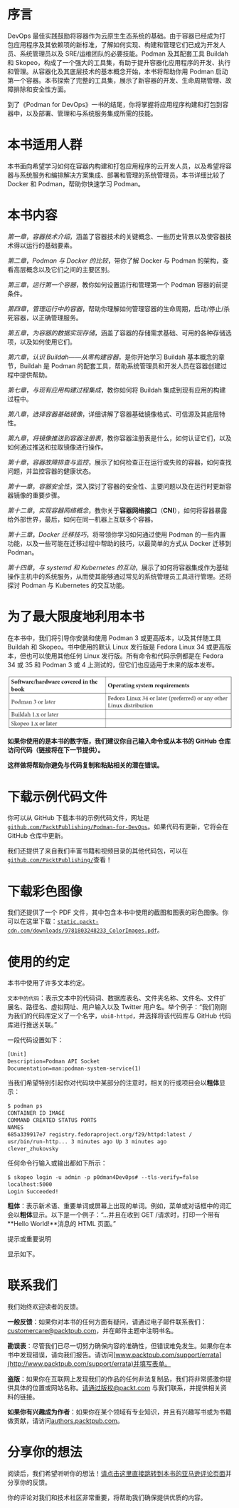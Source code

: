 # 序言

DevOps 最佳实践鼓励将容器作为云原生生态系统的基础。由于容器已经成为打包应用程序及其依赖项的新标准，了解如何实现、构建和管理它们已成为开发人员、系统管理员以及 SRE/运维团队的必要技能。Podman 及其配套工具 Buildah 和 Skopeo，构成了一个强大的工具集，有助于提升容器化应用程序的开发、执行和管理。从容器化及其底层技术的基本概念开始，本书将帮助你用 Podman 启动第一个容器。本书探索了完整的工具集，展示了新容器的开发、生命周期管理、故障排除和安全性方面。

到了《Podman for DevOps》一书的结尾，你将掌握将应用程序构建和打包到容器中，以及部署、管理和与系统服务集成所需的技能。

# 本书适用人群

本书面向希望学习如何在容器内构建和打包应用程序的云开发人员，以及希望将容器与系统服务和编排解决方案集成、部署和管理的系统管理员。本书详细比较了 Docker 和 Podman，帮助你快速学习 Podman。

# 本书内容

*第一章*，*容器技术介绍*，涵盖了容器技术的关键概念、一些历史背景以及使容器技术得以运行的基础要素。

*第二章*，*Podman 与 Docker 的比较*，带你了解 Docker 与 Podman 的架构，查看高层概念以及它们之间的主要区别。

*第三章*，*运行第一个容器*，教你如何设置运行和管理第一个 Podman 容器的前提条件。

*第四章*，*管理运行中的容器*，帮助你理解如何管理容器的生命周期，启动/停止/杀死容器，以正确管理服务。

*第五章*，*为容器的数据实现存储*，涵盖了容器的存储需求基础、可用的各种存储选项，以及如何使用它们。

*第六章*，*认识 Buildah——从零构建容器*，是你开始学习 Buildah 基本概念的章节，Buildah 是 Podman 的配套工具，帮助系统管理员和开发人员在容器创建过程中提供帮助。

*第七章*，*与现有应用构建过程集成*，教你如何将 Buildah 集成到现有应用的构建过程中。

*第八章*，*选择容器基础镜像*，详细讲解了容器基础镜像格式、可信源及其底层特性。

*第九章*，*将镜像推送到容器注册表*，教你容器注册表是什么，如何认证它们，以及如何通过推送和拉取镜像进行操作。

*第十章*，*容器故障排查与监控*，展示了如何检查正在运行或失败的容器，如何查找问题，并监控容器的健康状态。

*第十一章*，*容器安全性*，深入探讨了容器的安全性、主要问题以及在运行时更新容器镜像的重要步骤。

*第十二章*，*实现容器网络概念*，教你关于**容器网络接口**（**CNI**），如何将容器暴露给外部世界，最后，如何在同一机器上互联多个容器。

*第十三章*，*Docker 迁移技巧*，将带领你学习如何通过使用 Podman 的一些内置功能，以及一些可能在迁移过程中帮助的技巧，以最简单的方式从 Docker 迁移到 Podman。

*第十四章*，*与 systemd 和 Kubernetes 的互动*，展示了如何将容器集成作为基础操作主机中的系统服务，从而使其能够通过常见的系统管理员工具进行管理。还将探讨 Podman 与 Kubernetes 的交互功能。

# 为了最大限度地利用本书

在本书中，我们将引导你安装和使用 Podman 3 或更高版本，以及其伴随工具 Buildah 和 Skopeo。书中使用的默认 Linux 发行版是 Fedora Linux 34 或更高版本，但也可以使用其他任何 Linux 发行版。所有命令和代码示例都是在 Fedora 34 或 35 和 Podman 3 或 4 上测试的，但它们也应适用于未来的版本发布。

![](img/Preface_Table.jpg)

**如果你使用的是本书的数字版，我们建议你自己输入命令或从本书的 GitHub 仓库访问代码（链接将在下一节提供）。**

**这样做将帮助你避免与代码复制和粘贴相关的潜在错误。**

# 下载示例代码文件

你可以从 GitHub 下载本书的示例代码文件，网址是[`github.com/PacktPublishing/Podman-for-DevOps`](https://github.com/PacktPublishing/Podman-for-DevOps)。如果代码有更新，它将会在 GitHub 仓库中更新。

我们还提供了来自我们丰富书籍和视频目录的其他代码包，可以在[`github.com/PacktPublishing/`](https://github.com/PacktPublishing/)查看！

# 下载彩色图像

我们还提供了一个 PDF 文件，其中包含本书中使用的截图和图表的彩色图像。你可以在这里下载：[`static.packt-cdn.com/downloads/9781803248233_ColorImages.pdf`](https://static.packt-cdn.com/downloads/9781803248233_ColorImages.pdf)。

# 使用的约定

本书中使用了许多文本约定。

`文本中的代码`：表示文本中的代码词、数据库表名、文件夹名称、文件名、文件扩展名、路径名、虚拟网址、用户输入以及 Twitter 用户名。举个例子：“我们刚刚为我们的代码库定义了一个名字，`ubi8-httpd`，并选择将该代码库与 GitHub 代码库进行推送关联。”

一段代码设置如下：

```
[Unit]
Description=Podman API Socket
Documentation=man:podman-system-service(1)
```

当我们希望特别引起你对代码块中某部分的注意时，相关的行或项目会以**粗体**显示：

```
$ podman ps
CONTAINER ID IMAGE
COMMAND CREATED STATUS PORTS
NAMES
685a339917e7 registry.fedoraproject.org/f29/httpd:latest /
usr/bin/run-http... 3 minutes ago Up 3 minutes ago
clever_zhukovsky
```

任何命令行输入或输出都如下所示：

```
$ skopeo login -u admin -p p0dman4Dev0ps# --tls-verify=false localhost:5000
Login Succeeded!
```

**粗体**：表示新术语、重要单词或屏幕上出现的单词。例如，菜单或对话框中的词汇会以**粗体**显示。以下是一个例子：“…并且在收到 GET /请求时，打印一个带有**Hello World!**消息的 HTML 页面。”

提示或重要说明

显示如下。

# 联系我们

我们始终欢迎读者的反馈。

**一般反馈**：如果你对本书的任何方面有疑问，请通过电子邮件联系我们：customercare@packtpub.com，并在邮件主题中注明书名。

**勘误表**：尽管我们已尽一切努力确保内容的准确性，但错误难免发生。如果你在本书中发现错误，请向我们报告。请访问[www.packtpub.com/support/errata](http://www.packtpub.com/support/errata)并填写表单。

**盗版**：如果你在互联网上发现我们的作品的任何非法复制品，我们将非常感激你提供具体的位置或网站名称。请通过版权@packt.com 与我们联系，并提供相关资料的链接。

**如果你有兴趣成为作者**：如果你在某个领域有专业知识，并且有兴趣写书或为书籍做贡献，请访问[authors.packtpub.com](http://authors.packtpub.com)。

# 分享你的想法

阅读后，我们希望听听你的想法！[请点击这里直接跳转到本书的亚马逊评论页面](https://packt.link/r/1-803-24823-8)并分享你的反馈。

你的评论对我们和技术社区非常重要，将帮助我们确保提供优质的内容。
